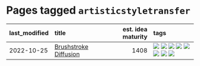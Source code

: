 # Pages tagged `artisticstyletransfer`

|last_modified|title|est. idea maturity|tags
|:---|:---|---:|:---|
|2022-10-25|[Brushstroke Diffusion](../brushstroke-diffusion.md)|1408|[![](https://img.shields.io/badge/tag-artisticstyletransfer-76bb24)](../tags/artisticstyletransfer.md) [![](https://img.shields.io/badge/tag-creativity-496a1)](../tags/creativity.md) [![](https://img.shields.io/badge/tag-deepgenerativemodeling-683f3)](../tags/deepgenerativemodeling.md) [![](https://img.shields.io/badge/tag-experimental-869bd0)](../tags/experimental.md) [![](https://img.shields.io/badge/tag-imageprocessing-96bcc)](../tags/imageprocessing.md) [![](https://img.shields.io/badge/tag-modeltraining-77485f)](../tags/modeltraining.md) [![](https://img.shields.io/badge/tag-painting-e839f4)](../tags/painting.md) [![](https://img.shields.io/badge/tag-wip-53417a)](../tags/wip.md)|